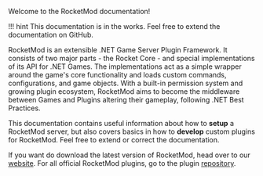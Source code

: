 Welcome to the RocketMod documentation!

!!! hint
    This documentation is in the works. Feel free to extend the documentation on GitHub.

RocketMod is an extensible .NET Game Server Plugin Framework.
It consists of two major parts - the Rocket Core - and special implementations of its API for .NET Games.
The implementations act as a simple wrapper around the game's core functionality and loads custom commands, configurations, and game objects. 
With a built-in permission system and growing plugin ecosystem, RocketMod aims to become the middleware between Games and Plugins altering their gameplay, following .NET Best Practices. 

This documentation contains useful information about how to **setup** a RocketMod server, but also covers basics in how to **develop** custom plugins for RocketMod. 
Feel free to extend or correct the documentation.

If you want do download the latest version of RocketMod, head over to our [website](https://rocketmod.net/get-rocket).
For all official RocketMod plugins, go to the plugin [repository](https://hub.rocketmod.net).
